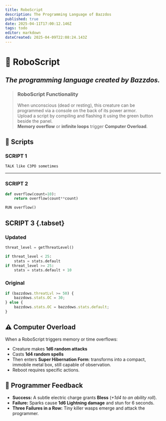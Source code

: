 ```yaml
---
title: RoboScript
description: The Programming Language of Bazzdos
published: true
date: 2025-04-11T17:00:12.146Z
tags: todo
editor: markdown
dateCreated: 2025-04-09T22:08:24.143Z
---
```


# 🤖 RoboScript  
*The programming language created by Bazzdos.*
--

> ### **RoboScript Functionality**  
> When unconscious (dead or resting), this creature can be programmed via a console on the back of its power armor.  
> Upload a script by compiling and flashing it using the green button beside the panel.  
> **Memory overflow** or **infinite loops** trigger **Computer Overload**.



## 📜 Scripts

### **SCRIPT 1**
```python
TALK like C3PO sometimes
```

---

### **SCRIPT 2**
```python
def overflow(count=10):
    return overflow(count**count)

RUN overflow()
```

## **SCRIPT 3** {.tabset}

### Updated
```python
threat_level = getThreatLevel()

if threat_level < 25:
    stats = stats.default
if threat_level >= 25:
    stats = stats.default + 10
```
### Original
```javascript
if (bazzdows.threatLvl >= 50) {
    bazzdows.stats.OC = 30;
} else {
    bazzdows.stats.OC = bazzdows.stats.default;
}
```


## ⚠️ Computer Overload
When a RoboScript triggers memory or time overflows:  
- Creature makes **1d6 random attacks**  
- Casts **1d4 random spells**  
- Then enters **Super Hibernation Form**: transforms into a compact, immobile metal box, still capable of observation.  
- Reboot requires specific actions.



## 🧠 Programmer Feedback

- **Success:** A subtle electric charge grants **Bless** (*+1d4 to an ability roll*).  
- **Failure:** Sparks cause **1d6 Lightning damage** and stun for 6 seconds.  
- **Three Failures in a Row:** Tiny killer wasps emerge and attack the programmer.

